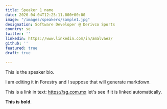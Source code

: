 ```yaml
---
title: Speaker 1 name
date: 2020-04-04T12:25:11.000+00:00
image: "/images/speakers/sample1.jpg"
designation: Software Developer @ Derivco Sports
country: se
twitter: ''
linkedin: https://www.linkedin.com/in/amalvaez/
github: ''
featured: true
draft: true

---
```

This is the speaker bio.

I am editing it in Forestry and I suppose that will generate markdown.

This is a link in text: https://sg.com.mx let's see if it is linked automatically.

**This is bold**.